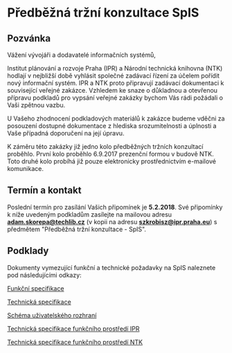# Předběžná tržní konzultace SpIS

## Pozvánka

Vážení vývojáři a dodavatelé informačních systémů,

Institut plánování a rozvoje Praha (IPR) a Národní technická knihovna (NTK) hodlají v nejbližší době vyhlásit společné zadávací řízení za účelem pořídit nový informační systém. IPR a NTK proto připravují zadávací dokumentaci k související veřejné zakázce. Vzhledem ke snaze o důkladnou a otevřenou přípravu podkladů pro vypsání veřejné zakázky bychom Vás rádi požádali o Vaši zpětnou vazbu.

U Vašeho zhodnocení podkladových materiálů k zakázce budeme vděčni za posouzení dostupné dokumentace z hlediska srozumitelnosti a úplnosti a Vaše případná doporučení na její úpravu.

K záměru této zakázky již jedno kolo předběžných tržních konzultací proběhlo. První kolo proběhlo 6.9.2017 prezenční formou v budově NTK. Toto druhé kolo probíhá již pouze elektronicky prostřednictvím e-mailové komunikace.

## Termín a kontakt

Poslední termín pro zasílání Vašich připomínek je **5.2.2018**. Své připomínky k níže uvedeným podkladům zasílejte na mailovou adresu **adam.skorepa@techlib.cz** (v kopii na adresu **szkrobisz@ipr.praha.eu**) s předmětem "Předběžná tržní konzultace - SpIS".

## Podklady

Dokumenty vymezující funkční a technické požadavky na SpIS naleznete pod následujícími odkazy:

[Funkční specifikace](https://github.com/techlib/spis-konzultace/raw/master/funkcni-specifikace.pdf)

[Technická specifikace](https://github.com/techlib/spis-konzultace/raw/master/technicka-specifikace.pdf)

[Schéma uživatelského rozhraní](https://github.com/techlib/spis-konzultace/raw/master/wireframe.pdf)

[Technická specifikace funkčního prostředí IPR](https://github.com/techlib/spis-konzultace/raw/master/specifikace-prostredi-IPR.pdf)

[Technická specifikace funkčního prostředí NTK](https://github.com/techlib/spis-konzultace/raw/master/specifikace-prostredi-NTK.pdf)
